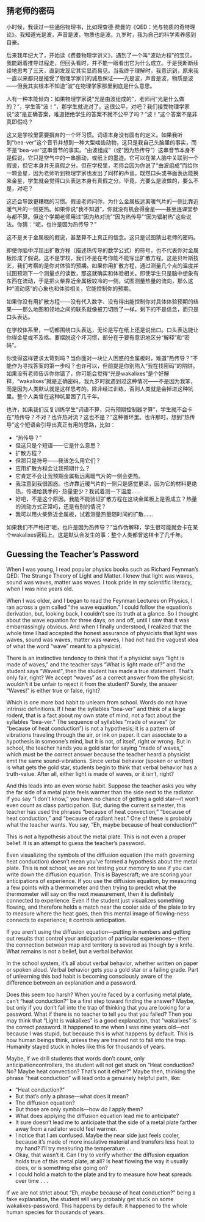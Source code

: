 ## 猜老师的密码

小时候，我读过一些通俗物理书，比如理查德·费曼的《QED：光与物质的奇特理论》。我知道光是波，声音是波，物质也是波。九岁时，我为自己的科学素养感到自豪。

后来我年纪大了，开始读《费曼物理学讲义》，遇到了一个叫“波动方程”的宝贝。我能跟着推导过程走，但回头看时，并不能一眼看出它为什么成立。于是我断断续续地思考了三天，直到发现它其实显而易见。当我终于理解时，我意识到，原来我一直以来都只是接受了物理学家们的诚恳保证——光是波，声音是波，物质是波——但我其实根本不知道“波”在物理学家那里到底是什么意思。

人有一种本能倾向：如果物理学家说“光是由波组成的”，老师问“光是什么做的？”，学生答“波！”，那学生就说对了。这很公平，对吧？我们接受物理学家说“波”是正确答案，难道拒绝学生的答案不就不公平了吗？“波！”这个答案不是非真即假吗？

这又是学校里需要摒弃的一个坏习惯。词语本身没有固有的定义。如果我听到“bea-ver”这个音节并想到一种大型啮齿动物，这只是我自己头脑里的事实，而不是“bea-ver”这串音节的事实。“由波组成”（或“因为热传导”）这串音节本身不是假说，它只是空气中的一串振动，或纸上的墨迹。它可以在某人脑中关联到一个假说，但它本身并无真假之分。但在学校里，老师会因为你说了“由波组成”而给你一颗金星，因为老师听到物理学家也发出了同样的声音。既然口头或书面表达能换来金星，学生就会觉得口头表达本身有真假之分。毕竟，光要么是波做的，要么不是，对吧？

这还会导致更糟糕的习惯。假设老师问你，为什么金属板远离暖气片的一侧比靠近暖气片的一侧更热。如果你说“我不知道”，你就没有机会得金星——甚至连课堂参与都不算。但这个学期老师用过“因为热对流”“因为热传导”“因为辐射热”这些说法。你猜：“呃，也许是因为热传导？”

这不是关于金属板的假说，甚至算不上真正的信念。这只是试图猜出老师的密码。

即使你脑中浮现出扩散方程（描述热传导的数学公式）的符号，也不代表你对金属板形成了假说。这不是学校，我们不是在考你能不能写出扩散方程。这是贝叶斯技艺，我们考察的是你对体验的预期。如果你用扩散方程，通过测量几个点的温度并试图预测下一个测量点的读数，那这就确实和体验相关。即使学生只是脑中想象有东西在流动，于是把火柴靠近金属板较冷的一侧，试图测量热量的流向，那么这种“流动感”的心象也和体验相关，它能控制你的预期。

如果你没有用扩散方程——没有代入数字、没有得出能控制你对具体体验预期的结果——那么地图和领地之间的联系就像被刀切断了一样。剩下的不是信念，而只是口头表达。

在学校体系里，一切都围绕口头表达，无论是写在纸上还是说出口。口头表达能让你得金星或不及格。要摆脱这个坏习惯，部分在于要有意识地区分“解释”和“密码”。

你觉得这样要求太苛刻吗？当你面对一块让人困惑的金属板时，难道“热传导？”不能作为寻找答案的第一步吗？也许可以，但前提是你别陷入“我在找密码”的陷阱。如果没有老师告诉你你错了，你可能会觉得“光是wakalixes”是个好解释，“wakalixes”就是正确密码。我九岁时就遇到过这种情况——不是因为我笨，而是因为人类默认就是这样思考的。除非经过训练，否则人类就是会掉进这种坑里。整个人类曾在这种坑里困了几千年。

也许，如果我们反复训练学生“词语不算，只有预期控制器才算”，学生就不会卡在“热传导？不对？也许热对流？这也不是？”这种循环里。也许那时，想到“热传导”这个短语会引导出真正有用的思路，比如：

- “热传导？”
- 但这只是个短语——它是什么意思？
- 扩散方程？
- 但那只是符号——我该怎么用它们？
- 应用扩散方程会让我预期什么？
- 它肯定不会让我预期金属板远离暖气片的一侧会更热。
- 我注意到我很困惑。也许靠近暖气片的一侧只是感觉更凉，因为它的材料更绝热，传递给我手的- 热量更少？我试着测一下温度……
- 好吧，不是这个原因。我能不能验证扩散方程在这块金属板上是否成立？热量的流动方式正常吗，还是有别的情况？
- 我可以用火柴靠近金属板，试着测量热量随时间的扩散……

如果我们不严格把“呃，也许是因为热传导？”当作伪解释，学生很可能就会卡在某个wakalixes密码上。这是默认会发生的事：整个人类都曾这样卡了几千年。

## Guessing the Teacher’s Password

When I was young, I read popular physics books such as Richard Feynman’s QED: The Strange Theory of Light and Matter. I knew that light was waves, sound was waves, matter was waves. I took pride in my scientific literacy, when I was nine years old.

When I was older, and I began to read the Feynman Lectures on Physics, I ran across a gem called “the wave equation.” I could follow the equation’s derivation, but, looking back, I couldn’t see its truth at a glance. So I thought about the wave equation for three days, on and off, until I saw that it was embarrassingly obvious. And when I finally understood, I realized that the whole time I had accepted the honest assurance of physicists that light was waves, sound was waves, matter was waves, I had not had the vaguest idea of what the word “wave” meant to a physicist.

There is an instinctive tendency to think that if a physicist says “light is made of waves,” and the teacher says “What is light made of?” and the student says “Waves!”, then the student has made a true statement. That’s only fair, right? We accept “waves” as a correct answer from the physicist; wouldn’t it be unfair to reject it from the student? Surely, the answer “Waves!” is either true or false, right?

Which is one more bad habit to unlearn from school. Words do not have intrinsic definitions. If I hear the syllables “bea-ver” and think of a large rodent, that is a fact about my own state of mind, not a fact about the syllables “bea-ver.” The sequence of syllables “made of waves” (or “because of heat conduction”) is not a hypothesis; it is a pattern of vibrations traveling through the air, or ink on paper. It can associate to a hypothesis in someone’s mind, but it is not, of itself, right or wrong. But in school, the teacher hands you a gold star for saying “made of waves,” which must be the correct answer because the teacher heard a physicist emit the same sound-vibrations. Since verbal behavior (spoken or written) is what gets the gold star, students begin to think that verbal behavior has a truth-value. After all, either light is made of waves, or it isn’t, right?

And this leads into an even worse habit. Suppose the teacher asks you why the far side of a metal plate feels warmer than the side next to the radiator. If you say “I don’t know,” you have no chance of getting a gold star—it won’t even count as class participation. But, during the current semester, this teacher has used the phrases “because of heat convection,” “because of heat conduction,” and “because of radiant heat.” One of these is probably what the teacher wants. You say, “Eh, maybe because of heat conduction?”

This is not a hypothesis about the metal plate. This is not even a proper belief. It is an attempt to guess the teacher’s password.

Even visualizing the symbols of the diffusion equation (the math governing heat conduction) doesn’t mean you’ve formed a hypothesis about the metal plate. This is not school; we are not testing your memory to see if you can write down the diffusion equation. This is Bayescraft; we are scoring your anticipations of experience. If you use the diffusion equation, by measuring a few points with a thermometer and then trying to predict what the thermometer will say on the next measurement, then it is definitely connected to experience. Even if the student just visualizes something flowing, and therefore holds a match near the cooler side of the plate to try to measure where the heat goes, then this mental image of flowing-ness connects to experience; it controls anticipation.

If you aren’t using the diffusion equation—putting in numbers and getting out results that control your anticipation of particular experiences— then the connection between map and territory is severed as though by a knife. What remains is not a belief, but a verbal behavior.

In the school system, it’s all about verbal behavior, whether written on paper or spoken aloud. Verbal behavior gets you a gold star or a failing grade. Part of unlearning this bad habit is becoming consciously aware of the difference between an explanation and a password.

Does this seem too harsh? When you’re faced by a confusing metal plate, can’t “heat conduction?” be a first step toward finding the answer? Maybe, but only if you don’t fall into the trap of thinking that you are looking for a password. What if there is no teacher to tell you that you failed? Then you may think that “Light is wakalixes” is a good explanation, that “wakalixes” is the correct password. It happened to me when I was nine years old—not because I was stupid, but because this is what happens by default. This is how human beings think, unless they are trained not to fall into the trap. Humanity stayed stuck in holes like this for thousands of years.

Maybe, if we drill students that words don’t count, only anticipationcontrollers, the student will not get stuck on “Heat conduction? No? Maybe heat convection? That’s not it either?” Maybe then, thinking the phrase “heat conduction” will lead onto a genuinely helpful path, like:

- “Heat conduction?”
- But that’s only a phrase—what does it mean?
- The diffusion equation?
- But those are only symbols—how do I apply them?
- What does applying the diffusion equation lead me to anticipate?
- It sure doesn’t lead me to anticipate that the side of a metal plate farther away from a radiator would feel warmer.
- I notice that I am confused. Maybe the near side just feels cooler, because it’s made of more insulative material and transfers less heat to my hand? I’ll try measuring the temperature . . .
- Okay, that wasn’t it. Can I try to verify whether the diffusion equation holds true of this metal plate, at all? Is heat flowing the way it usually does, or is something else going on?
- I could hold a match to the plate and try to measure how heat spreads over time . . .

If we are not strict about “Eh, maybe because of heat conduction?” being a fake explanation, the student will very probably get stuck on some wakalixes-password. This happens by default: it happened to the whole human species for thousands of years.